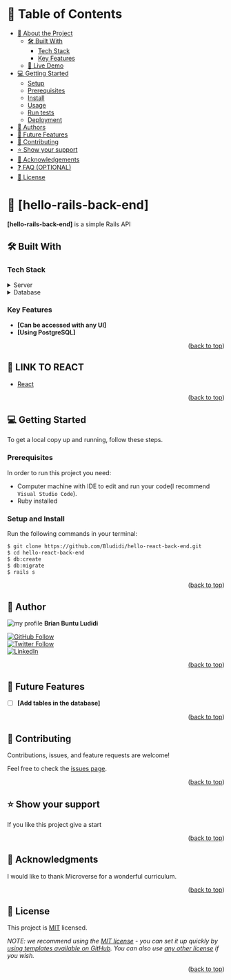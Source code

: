 <a name="readme-top"></a>

<!--
HOW TO USE:
This is an example of how you may give instructions on setting up your project locally.

Modify this file to match your project and remove sections that don't apply.

REQUIRED SECTIONS:
- Table of Contents
- About the Project
  - Built With
  - Live Demo
- Getting Started
- Authors
- Future Features
- Contributing
- Show your support
- Acknowledgements
- License

OPTIONAL SECTIONS:
- FAQ

After you're finished please remove all the comments and instructions!
-->
<!-- TABLE OF CONTENTS -->

# 📗 Table of Contents

- [📖 About the Project](#about-project)
  - [🛠 Built With](#built-with)
    - [Tech Stack](#tech-stack)
    - [Key Features](#key-features)
  - [🚀 Live Demo](#live-demo)
- [💻 Getting Started](#getting-started)
  - [Setup](#setup)
  - [Prerequisites](#prerequisites)
  - [Install](#install)
  - [Usage](#usage)
  - [Run tests](#run-tests)
  - [Deployment](#deployment)
- [👥 Authors](#authors)
- [🔭 Future Features](#future-features)
- [🤝 Contributing](#contributing)
- [⭐️ Show your support](#support)
- [🙏 Acknowledgements](#acknowledgements)
- [❓ FAQ (OPTIONAL)](#faq)
- [📝 License](#license)

<!-- PROJECT DESCRIPTION -->

# 📖 [hello-rails-back-end] <a name="about-project"></a>


**[hello-rails-back-end]** is a simple Rails API

## 🛠 Built With <a name="built-with"></a>

### Tech Stack <a name="tech-stack"></a>


<details>
  <summary>Server</summary>
  <ul>
    <li><a href="https://rails.org/">Rails</a></li>
  </ul>
</details>

<details>
<summary>Database</summary>
  <ul>
    <li><a href="https://www.postgresql.org/">PostgreSQL</a></li>
  </ul>
</details>

<!-- Features -->

### Key Features <a name="key-features"></a>


- **[Can be accessed with any UI]**
- **[Using PostgreSQL]**

<p align="right">(<a href="#readme-top">back to top</a>)</p>

<!-- LINK TO BACK-END -->

## 🚀 LINK TO REACT <a name="live-demo"></a>


- [React](https://github.com/Bludidi/hello-rails-front-end.git)

<p align="right">(<a href="#readme-top">back to top</a>)</p>

<!-- GETTING STARTED -->

## 💻 Getting Started <a name="getting-started"></a>

To get a local copy up and running, follow these steps.

### Prerequisites

In order to run this project you need:
- Computer machine with IDE to edit and run your code(I recommend `Visual Studio Code`).
- Ruby installed

<!--
Example command:

```sh
 gem install rails
```
 -->

### Setup and Install

Run the following commands in your terminal:
```sh
$ git clone https://github.com/Bludidi/hello-react-back-end.git
$ cd hello-react-back-end
$ db:create
$ db:migrate
$ rails s
```

<p align="right">(<a href="#readme-top">back to top</a>)</p>

<!-- AUTHORS -->

## 👥 Author <a name="authors"></a>

![my profile](https://avatars.githubusercontent.com/u/86472119?s=40&v=4) **Brian Buntu Ludidi**

<a href="https://github.com/Bludidi">
  <img src="https://img.shields.io/github/followers/Bludidi?label=Follow%20%40Bludidi&style=social" alt="GitHub Follow">
</a> <br />

<a href="https://twitter.com/BB_Ludidi">
  <img src="https://img.shields.io/twitter/follow/BB_Ludidi?label=Follow%20%40BB_Ludidi&style=social" alt="Twitter Follow">
</a> <br />

<a href="https://www.linkedin.com/in/brian-ludidi/">
  <img src="https://img.shields.io/badge/LinkedIn-0077B5?style=social&logo=linkedin&logoColor=blue" alt="LinkedIn">


<p align="right">(<a href="#readme-top">back to top</a>)</p>

<!-- FUTURE FEATURES -->

## 🔭 Future Features <a name="future-features"></a>

- [ ] **[Add tables in the database]**


<p align="right">(<a href="#readme-top">back to top</a>)</p>

<!-- CONTRIBUTING -->

## 🤝 Contributing <a name="contributing"></a>

Contributions, issues, and feature requests are welcome!

Feel free to check the [issues page](../../issues/).

<p align="right">(<a href="#readme-top">back to top</a>)</p>

<!-- SUPPORT -->

## ⭐️ Show your support <a name="support"></a>


If you like this project give a start

<p align="right">(<a href="#readme-top">back to top</a>)</p>

<!-- ACKNOWLEDGEMENTS -->

## 🙏 Acknowledgments <a name="acknowledgements"></a>

I would like to thank Microverse for a wonderful curriculum.

<p align="right">(<a href="#readme-top">back to top</a>)</p>


<!-- LICENSE -->

## 📝 License <a name="license"></a>

This project is [MIT](./LICENSE) licensed.

_NOTE: we recommend using the [MIT license](https://choosealicense.com/licenses/mit/) - you can set it up quickly by [using templates available on GitHub](https://docs.github.com/en/communities/setting-up-your-project-for-healthy-contributions/adding-a-license-to-a-repository). You can also use [any other license](https://choosealicense.com/licenses/) if you wish._

<p align="right">(<a href="#readme-top">back to top</a>)</p>

